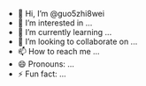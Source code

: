 - 👋 Hi, I’m @guo5zhi8wei
- 👀 I’m interested in ...
- 🌱 I’m currently learning ...
- 💞️ I’m looking to collaborate on ...
- 📫 How to reach me ...
- 😄 Pronouns: ...
- ⚡ Fun fact: ...

<!---
guo5zhi8wei/guo5zhi8wei is a ✨ special ✨ repository because its `README.md` (this file) appears on your GitHub profile.
You can click the Preview link to take a look at your changes.
--->
